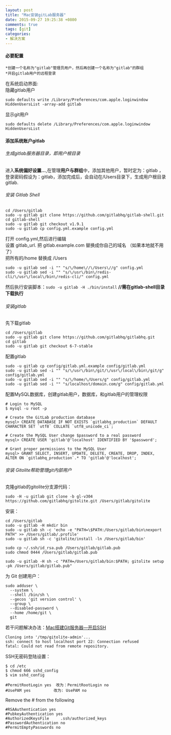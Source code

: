 ```yaml
---
layout: post
title: "Mac安装gitLab服务器"
date: 2015-09-27 19:25:38 +0800
comments: true
tags: [git]
categories:
- 解决方案
---
```

#### 必要配置
	
	*创建一个名称为"gitlab"管理员用户，然后再创建一个名称为"gitlab"的群组
	*开启gitlab用户的远程登录

在系统启动界面:  
隐藏gitlab用户 
	
	sudo defaults write /Library/Preferences/com.apple.loginwindow HiddenUsersList -array-add gitlab
显示git用户
	
	sudo defaults delete /Library/Preferences/com.apple.loginwindow HiddenUsersList
#### 添加系统账户gitlab

###### 生成gitlab服务器目录，即用户根目录
进入**系统偏好设置...**,在管理**用户与群组**中，添加其他用户，暂时定为：gitlab ，登录密码假设为：gitlab，添加完成后，会自动在/Users目录下，生成用户根目录gitlab.
###### 安装 Gitlab Shell

	cd /Users/gitlab
	sudo -u gitlab git clone https://github.com/gitlabhq/gitlab-shell.git
	cd gitlab-shell
	sudo -u gitlab git checkout v1.9.1
	sudo -u gitlab cp config.yml.example config.yml
打开 config.yml,然后进行编辑  
设置  gitlab_url. 把 gitlab.example.com 替换成你自己的域名 （如果本地就不用了）  
把所有的/home 替换成 /Users

	sudo -u gitlab sed -i "" "s/\/home\//\/Users\//g" config.yml
	sudo -u gitlab sed -i "" "s/\/usr\/bin\/redis-cli/\/usr\/local\/bin\/redis-cli/" config.yml
然后执行安装脚本：`sudo -u gitlab -H ./bin/install`  **//需在gitlab-shell目录下载执行**

###### 安装gitlab
先下载gitlab

	cd /Users/gitlab
	sudo -u gitlab git clone https://github.com/gitlabhq/gitlabhq.git
	cd gitlab
	sudo -u gitlab git checkout 6-7-stable
配置gitlab

	sudo -u gitlab cp config/gitlab.yml.example config/gitlab.yml
	sudo -u gitlab sed -i "" "s/\/usr\/bin\/git/\/usr\/local\/bin\/git/g" config/gitlab.yml
	sudo -u gitlab sed -i "" "s/\/home/\/Users/g" config/gitlab.yml
	sudo -u gitlab sed -i "" "s/localhost/domain.com/g" config/gitlab.yml

配置MySQL数据库，创建gitlab用户，数据库，和gitlab用户的管理权限

	# Login to MySQL
	$ mysql -u root -p
	
	# Create the GitLab production database
	mysql> CREATE DATABASE IF NOT EXISTS `gitlabhq_production` DEFAULT CHARACTER SET `utf8` COLLATE `utf8_unicode_ci`;
	
	# Create the MySQL User change $password to a real password
	mysql> CREATE USER 'gitlab'@'localhost' IDENTIFIED BY '$password';
	
	# Grant proper permissions to the MySQL User
	mysql> GRANT SELECT, INSERT, UPDATE, DELETE, CREATE, DROP, INDEX, ALTER ON `gitlabhq_production`.* TO 'gitlab'@'localhost';
	
###### 安装 Gitolite帮助管理git内部用户

克隆gitlab的gitolite分支源代码：
	
	sudo -H -u gitlab git clone -b gl-v304 https://github.com/gitlabhq/gitolite.git /Users/gitlab/gitolite
安装：

	cd /Users/gitlab
	sudo -u gitlab -H mkdir bin
	sudo -u gitlab sh -c 'echo -e "PATH=\$PATH:/Users/gitlab/bin\nexport PATH" >> /Users/gitlab/.profile'
	sudo -u gitlab sh -c 'gitolite/install -ln /Users/gitlab/bin'
	
	sudo cp ~/.ssh/id_rsa.pub /Users/gitlab/gitlab.pub
	sudo chmod 0444 /Users/gitlab/gitlab.pub
	
	sudo -u gitlab -H sh -c "PATH=/Users/gitlab/bin:$PATH; gitolite setup -pk /Users/gitlab/gitlab.pub"

为 Git 创建用户：	
	
	sudo adduser \
	  --system \
	  --shell /bin/sh \
	  --gecos 'git version control' \
	  --group \
	  --disabled-password \
	  --home /home/git \
	  git
	

若干问题解决办法：[Mac搭建Git服务器—开启SSH](http://www.cnblogs.com/whj198579/archive/2013/04/09/3009350.html)

	Cloning into '/tmp/gitolite-admin'...
	ssh: connect to host localhost port 22: Connection refused
	fatal: Could not read from remote repository.
SSH无密码登陆设置：
	
	$ cd /etc
	$ chmod 666 sshd_config
	$ vim sshd_config
	
	#PermitRootLogin yes  改为：PermitRootLogin no
	#UsePAM yes			 改为: UsePAM no
Remove the # from the following
	
	#RSAAuthentication yes
	#PubkeyAuthentication yes
	#AuthorizedKeysFile     .ssh/authorized_keys	
	#PasswordAuthentication no
	#PermitEmptyPasswords no
